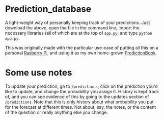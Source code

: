 # Prediction_database
A light-weight way of personally keeping track of your predictions. Just download the above, open the file in the command line, import the necessary libraries (all of which are at the top of `app.py`, and type `python app.py`.

This was originally made with the particular use-case of putting all this on a personal [Rasberry Pi](https://en.wikipedia.org/wiki/Raspberry_Pi), and using it as my own home-grown [PredictionBook](https://predictionbook.com/).

# Some use notes
To update your prediction, go to `/predictions`, click on the prediction you'd like to update, and change the probability you assign it. History is kept track of, and you can see evidence of this by going to the updates section of `/predictions`. Note that this is only history about what probability you put for the forecast at different times. Not about, say, the notes, or the content of the question or really anything else you change.
